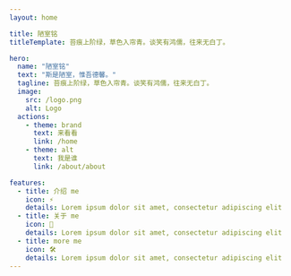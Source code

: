 ```yaml
---
layout: home

title: 陋室铭
titleTemplate: 苔痕上阶绿，草色入帘青。谈笑有鸿儒，往来无白丁。

hero:
  name: "陋室铭"
  text: "斯是陋室，惟吾德馨。"
  tagline: 苔痕上阶绿，草色入帘青。谈笑有鸿儒，往来无白丁。
  image:
    src: /logo.png
    alt: Logo
  actions:
    - theme: brand
      text: 来看看
      link: /home
    - theme: alt
      text: 我是谁
      link: /about/about

features:
  - title: 介绍 me
    icon: ⚡️
    details: Lorem ipsum dolor sit amet, consectetur adipiscing elit
  - title: 关于 me
    icon: 🖖
    details: Lorem ipsum dolor sit amet, consectetur adipiscing elit
  - title: more me
    icon: 🛠️
    details: Lorem ipsum dolor sit amet, consectetur adipiscing elit
---
```


